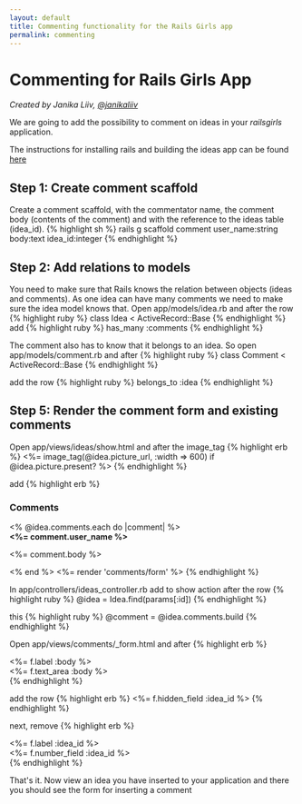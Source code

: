 ```yaml
---
layout: default
title: Commenting functionality for the Rails Girls app
permalink: commenting
---
```

# Commenting for Rails Girls App
*Created by Janika Liiv, [@janikaliiv](https://twitter.com/janikaliiv)*

We are going to add the possibility to comment on ideas in your *railsgirls* application.

The instructions for installing rails and building the ideas app can be found [here](/app)

## Step 1: Create comment scaffold

Create a comment scaffold, with the commentator name, the comment body (contents of the comment) and with the reference to the ideas table (idea_id).
{% highlight sh %}
rails g scaffold comment user_name:string body:text idea_id:integer
{% endhighlight %}

## Step 2: Add relations to models

You need to make sure that Rails knows the relation between objects (ideas and comments). 
As one idea can have many comments we need to make sure the idea model knows that. 
Open app/models/idea.rb and after the row
{% highlight ruby %}
class Idea < ActiveRecord::Base
{% endhighlight %}
add
{% highlight ruby %}
has_many :comments
{% endhighlight %}

The comment also has to know that it belongs to an idea. So open app/models/comment.rb and after
{% highlight ruby %}
class Comment < ActiveRecord::Base
{% endhighlight %}

add the row
{% highlight ruby %}
belongs_to :idea
{% endhighlight %}

## Step 5: Render the comment form and existing comments

Open app/views/ideas/show.html and after the image_tag
{% highlight erb %}
<%= image_tag(@idea.picture_url, :width => 600) if @idea.picture.present? %>
{% endhighlight %}

add
{% highlight erb %}
<h3>Comments</h3>
<% @idea.comments.each do |comment| %>
  <div>
    <strong><%= comment.user_name %></strong>
    <br />
    <p><%= comment.body %></p>
  </div>
<% end %>
<%= render 'comments/form' %>
{% endhighlight %}

In app/controllers/ideas_controller.rb add to show action after the row
{% highlight ruby %}
@idea = Idea.find(params[:id])
{% endhighlight %}

this
{% highlight ruby %}
@comment = @idea.comments.build
{% endhighlight %}

Open app/views/comments/_form.html and after
{% highlight erb %}
  <div class="field">
    <%= f.label :body %><br />
    <%= f.text_area :body %>
  </div>
{% endhighlight %}

add the row
{% highlight erb %}
<%= f.hidden_field :idea_id %>
{% endhighlight %}

next, remove 
{% highlight erb %}
<div class="field">
  <%= f.label :idea_id %><br>
  <%= f.number_field :idea_id %>
</div>
{% endhighlight %}

That's it. Now view an idea you have inserted to your application and there you should see the form for inserting a comment
